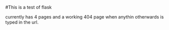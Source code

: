 #This is a test of flask

currently has 4 pages and a working 404 page when anythin otherwards 
is typed in the url.
